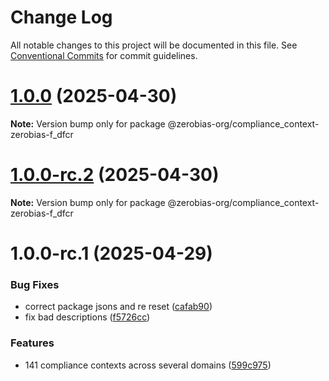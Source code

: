 # Change Log

All notable changes to this project will be documented in this file.
See [Conventional Commits](https://conventionalcommits.org) for commit guidelines.

# [1.0.0](https://github.com/zerobias-org/compliance_context/compare/@zerobias-org/compliance_context-zerobias-f_dfcr@1.0.0-rc.2...@zerobias-org/compliance_context-zerobias-f_dfcr@1.0.0) (2025-04-30)

**Note:** Version bump only for package @zerobias-org/compliance_context-zerobias-f_dfcr





# [1.0.0-rc.2](https://github.com/zerobias-org/compliance_context/compare/@zerobias-org/compliance_context-zerobias-f_dfcr@1.0.0-rc.1...@zerobias-org/compliance_context-zerobias-f_dfcr@1.0.0-rc.2) (2025-04-30)

**Note:** Version bump only for package @zerobias-org/compliance_context-zerobias-f_dfcr





# 1.0.0-rc.1 (2025-04-29)


### Bug Fixes

* correct package jsons and re reset ([cafab90](https://github.com/zerobias-org/compliance_context/commit/cafab90b3771e45ffeefa4ea2dca415266baa99f))
* fix bad descriptions ([f5726cc](https://github.com/zerobias-org/compliance_context/commit/f5726cc749df176f6d8e37f3d2ed07b1302f60e5))


### Features

* 141 compliance contexts across several domains ([599c975](https://github.com/zerobias-org/compliance_context/commit/599c975fcf3da5bbfffe4113c7f5f793e5231e68))
